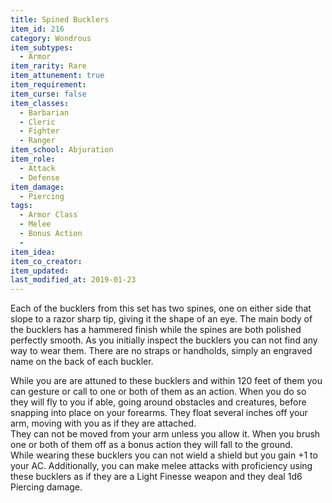```yaml
---
title: Spined Bucklers
item_id: 216
category: Wondrous
item_subtypes: 
  - Armor
item_rarity: Rare
item_attunement: true
item_requirement: 
item_curse: false
item_classes: 
  - Barbarian
  - Cleric
  - Fighter
  - Ranger
item_school: Abjuration
item_role: 
  - Attack
  - Defense
item_damage: 
  - Piercing
tags:
  - Armor Class
  - Melee
  - Bonus Action
  - 
item_idea: 
item_co_creator: 
item_updated: 
last_modified_at: 2019-01-23
---
```


Each of the bucklers from this set has two spines, one on either side that slope to a razor sharp tip, giving it the shape of an eye. The main body of the bucklers has a hammered finish while the spines are both polished perfectly smooth.
As you initially inspect the bucklers you can not find any way to wear them. There are no straps or handholds, simply an engraved name on the back of each buckler.

While you are are attuned to these bucklers and within 120 feet of them you can gesture or call to one or both of them as an action. When you do so they will fly to you if able, going around obstacles and creatures, before snapping into place on your forearms. They float several inches off your arm, moving with you as if they are attached.  
They can not be moved from your arm unless you allow it. When you brush one or both of them off as a bonus action they will fall to the ground.  
While wearing these bucklers you can not wield a shield but you gain +1 to your AC. Additionally, you can make melee attacks with proficiency using these bucklers as if they are a Light Finesse weapon and they deal 1d6 Piercing damage.
